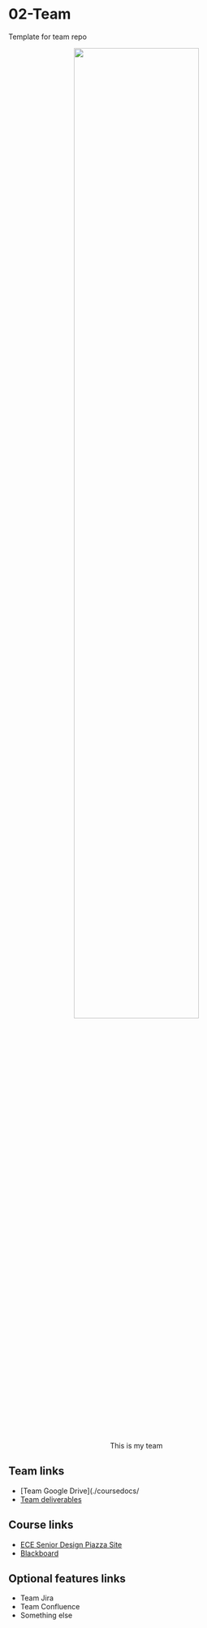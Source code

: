 # 02-Team
Template for team repo

<p align="center">
<img src="./images/thisismyteam.png" width="70%">
</p>
<p align="center">
This is my team
</p>

## Team links
- [Team Google Drive](./coursedocs/
- [Team deliverables](/coursedocs/team-deliverables.md)

## Course links
- [ECE Senior Design Piazza Site](https://piazza.com/bu/fall2024/ec444)
- [Blackboard](http://learn.bu.edu/)


## Optional features links
- Team Jira
- Team Confluence
- Something else

